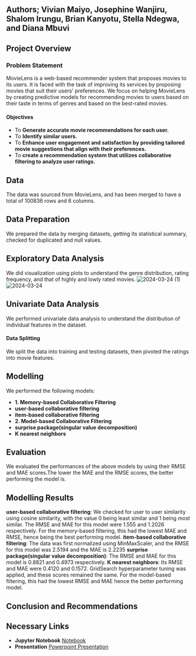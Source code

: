 
## **Authors;** Vivian Maiyo, Josephine Wanjiru, Shalom Irungu, Brian Kanyotu, Stella Ndegwa, and Diana Mbuvi
## Project Overview
### Problem Statement
MovieLens is a web-based recommender system that proposes movies to its users. It is faced with the task of improving its services by proposing movies that suit their users' preferences. We focus on helping MovieLens by creating predictive models for recommending movies to users based on their taste in terms of genres and based on the best-rated movies. 


#### Objectives
* To **Generate accurate movie recommendations for each user.**
* To **Identify similar users.**
* To **Enhance user engagement and satisfaction by providing tailored movie suggestions that align with their preferences.**
* To **create a recommendation system that utilizes collaborative filtering to analyze user ratings.**
## Data
The data was sourced from MovieLens, and has been merged to have a total of 100836 rows and 6 columns.
## Data Preparation
We prepared the data by merging datasets, getting its statistical summary, checked for duplicated and null values.
## Exploratory Data Analysis
We did visualization using plots to understand the genre distribution, rating frequency, and that of highly and lowly rated movies.
![2024-03-24 (1)](https://github.com/shalomirungu/phase4_project/assets/149403427/d09ccd9b-e3c5-4f6b-a49e-be52606a9bbd)
![2024-03-24](https://github.com/shalomirungu/phase4_project/assets/149403427/266ea017-d88c-46d5-96f4-cf7f39be2b14)
## Univariate Data Analysis
We performed univariate data analysis to understand the distribution of individual features in the dataset. 
#### Data Splitting
We split the data into training and testing datasets, then  pivoted the ratings into movie features.
## Modelling
We performed the following models:
* **1. Memory-based Collaborative Filtering**
* **user-based collaborative filtering**
* **item-based collaborative filtering**
*  **2. Model-based Collaborative Filtering**
* **surprise package(singular value decomposition)**
* **K nearest neighbors**
## Evaluation
We evaluated the performances of the above models by using their RMSE and MAE scores.The lower the MAE and the RMSE scores, the better performing the model is. 
## Modelling Results
 **user-based collaborative filtering**:
 We checked for user to user similarity using cosine similarity, with the value 0 being least similar and 1 being most similar. The RMSE and MAE for this model were 1.555 and 1.2026 respectively. For the memory-based filtering, this had the lowest MAE and RMSE, hence being the best performing model.
 **item-based collaborative filtering**:
The data was first normalized using MinMaxScaler, and the RMSE for this model was 2.5194 and the MAE is 2.2235
 **surprise package(singular value decomposition)**:
 The RMSE and MAE for this model is 0.8821 and 0.4973 respectively. 
 **K nearest neighbors**:
 Its RMSE and MAE were 0.4120 and 0.1572. GridSearch hyperparameter tuning was applied, and these scores remained the same. For the model-based filtering, this had the lowest RMSE and MAE hence the better performing model.   
 ## Conclusion and Recommendations

## Necessary Links
* **Jupyter Notebook** [Notebook]()
* **Presentation** [Powerpoint Presentation]()
